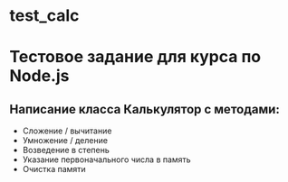 ﻿# test_calc

# Тестовое задание для курса по Node.js

## Написание класса Калькулятор с методами:

- Сложение / вычитание
- Умножение / деление
- Возведение в степень
- Указание первоначального числа в память
- Очистка памяти

